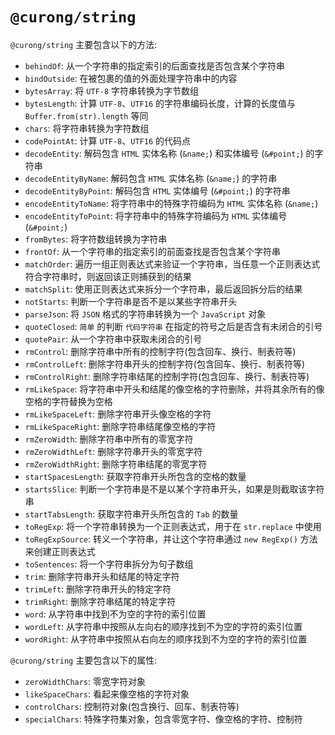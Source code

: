 # `@curong/string`


`@curong/string` 主要包含以下的方法:

 - `behindOf`: 从一个字符串的指定索引的后面查找是否包含某个字符串
 - `bindOutside`: 在被包裹的值的外面处理字符串中的内容
 - `bytesArray`: 将 `UTF-8` 字符串转换为字节数组
 - `bytesLength`: 计算 `UTF-8`、`UTF16` 的字符串编码长度，计算的长度值与 `Buffer.from(str).length` 等同
 - `chars`: 将字符串转换为字符数组
 - `codePointAt`: 计算 `UTF-8`、`UTF16` 的代码点
 - `decodeEntity`: 解码包含 `HTML` 实体名称 (`&name;`) 和实体编号 (`&#point;`) 的字符串
 - `decodeEntityByName`: 解码包含 `HTML` 实体名称 (`&name;`) 的字符串
 - `decodeEntityByPoint`: 解码包含 `HTML` 实体编号 (`&#point;`) 的字符串
 - `encodeEntityToName`: 将字符串中的特殊字符编码为 `HTML` 实体名称 (`&name;`)
 - `encodeEntityToPoint`: 将字符串中的特殊字符编码为 `HTML` 实体编号 (`&#point;`)
 - `fromBytes`: 将字符数组转换为字符串
 - `frontOf`: 从一个字符串的指定索引的前面查找是否包含某个字符串
 - `matchOrder`: 遍历一组正则表达式来验证一个字符串，当任意一个正则表达式符合字符串时，则返回该正则捕获到的结果
 - `matchSplit`: 使用正则表达式来拆分一个字符串，最后返回拆分后的结果
 - `notStarts`: 判断一个字符串是否不是以某些字符串开头
 - `parseJson`: 将 `JSON` 格式的字符串转换为一个 `JavaScript` 对象
 - `quoteClosed`: `简单` 的判断 `代码字符串` 在指定的符号之后是否含有未闭合的引号
 - `quotePair`: 从一个字符串中获取未闭合的引号
 - `rmControl`: 删除字符串中所有的控制字符(包含回车、换行、制表符等)
 - `rmControlLeft`: 删除字符串开头的控制字符(包含回车、换行、制表符等)
 - `rmControlRight`: 删除字符串结尾的控制字符(包含回车、换行、制表符等)
 - `rmLikeSpace`: 将字符串中开头和结尾的像空格的字符删除，并将其余所有的像空格的字符替换为空格
 - `rmLikeSpaceLeft`: 删除字符串开头像空格的字符
 - `rmLikeSpaceRight`: 删除字符串结尾像空格的字符
 - `rmZeroWidth`: 删除字符串中所有的零宽字符
 - `rmZeroWidthLeft`: 删除字符串开头的零宽字符
 - `rmZeroWidthRight`: 删除字符串结尾的零宽字符
 - `startSpacesLength`: 获取字符串开头所包含的空格的数量
 - `startsSlice`: 判断一个字符串是不是以某个字符串开头，如果是则截取该字符串
 - `startTabsLength`: 获取字符串开头所包含的 `Tab` 的数量
 - `toRegExp`: 将一个字符串转换为一个正则表达式，用于在 `str.replace` 中使用
 - `toRegExpSource`: 转义一个字符串，并让这个字符串通过 `new RegExp()` 方法来创建正则表达式
 - `toSentences`: 将一个字符串拆分为句子数组
 - `trim`: 删除字符串开头和结尾的特定字符
 - `trimLeft`: 删除字符串开头的特定字符
 - `trimRight`: 删除字符串结尾的特定字符
 - `word`: 从字符串中找到不为空的字符的索引位置
 - `wordLeft`: 从字符串中按照从左向右的顺序找到不为空的字符的索引位置
 - `wordRight`: 从字符串中按照从右向左的顺序找到不为空的字符的索引位置

`@curong/string` 主要包含以下的属性:

- `zeroWidthChars`: 零宽字符对象
- `likeSpaceChars`: 看起来像空格的字符对象
- `controlChars`: 控制符对象(包含换行、回车、制表符等)
- `specialChars`: 特殊字符集对象，包含零宽字符、像空格的字符、控制符
